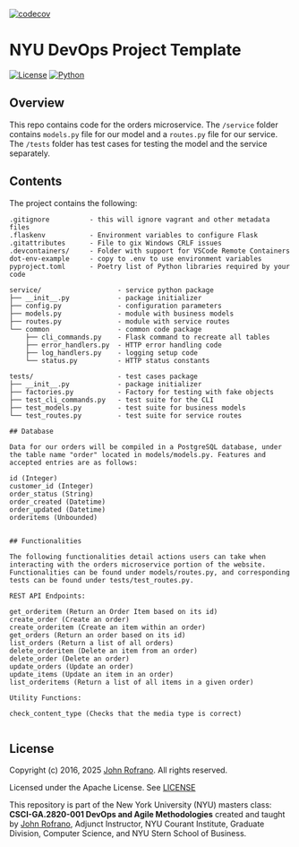 [![codecov](https://codecov.io/gh/CSCI-GA-2820-SP25-001/orders/graph/badge.svg?token=7L6U3T50NL)](https://codecov.io/gh/CSCI-GA-2820-SP25-001/orders)

# NYU DevOps Project Template

[![License](https://img.shields.io/badge/License-Apache_2.0-blue.svg)](https://opensource.org/licenses/Apache-2.0)
[![Python](https://img.shields.io/badge/Language-Python-blue.svg)](https://python.org/)


## Overview

This repo contains code for the orders microservice. The `/service` folder contains `models.py` file for our model and a `routes.py` file for our service. The `/tests` folder has test cases for testing the model and the service separately.


## Contents

The project contains the following:

```text
.gitignore          - this will ignore vagrant and other metadata files
.flaskenv           - Environment variables to configure Flask
.gitattributes      - File to gix Windows CRLF issues
.devcontainers/     - Folder with support for VSCode Remote Containers
dot-env-example     - copy to .env to use environment variables
pyproject.toml      - Poetry list of Python libraries required by your code

service/                   - service python package
├── __init__.py            - package initializer
├── config.py              - configuration parameters
├── models.py              - module with business models
├── routes.py              - module with service routes
└── common                 - common code package
    ├── cli_commands.py    - Flask command to recreate all tables
    ├── error_handlers.py  - HTTP error handling code
    ├── log_handlers.py    - logging setup code
    └── status.py          - HTTP status constants

tests/                     - test cases package
├── __init__.py            - package initializer
├── factories.py           - Factory for testing with fake objects
├── test_cli_commands.py   - test suite for the CLI
├── test_models.py         - test suite for business models
└── test_routes.py         - test suite for service routes

## Database

Data for our orders will be compiled in a PostgreSQL database, under the table name "order" located in models/models.py. Features and accepted entries are as follows:

id (Integer)
customer_id (Integer)
order_status (String)
order_created (Datetime)
order_updated (Datetime)
orderitems (Unbounded)


## Functionalities

The following functionalities detail actions users can take when interacting with the orders microservice portion of the website. Functionalities can be found under models/routes.py, and corresponding tests can be found under tests/test_routes.py.

REST API Endpoints:

get_orderitem (Return an Order Item based on its id)
create_order (Create an order)
create_orderitem (Create an item within an order)
get_orders (Return an order based on its id)
list_orders (Return a list of all orders)
delete_orderitem (Delete an item from an order)
delete_order (Delete an order)
update_orders (Update an order)
update_items (Update an item in an order)
list_orderitems (Return a list of all items in a given order)

Utility Functions:

check_content_type (Checks that the media type is correct)


```

## License

Copyright (c) 2016, 2025 [John Rofrano](https://www.linkedin.com/in/JohnRofrano/). All rights reserved.

Licensed under the Apache License. See [LICENSE](LICENSE)

This repository is part of the New York University (NYU) masters class: **CSCI-GA.2820-001 DevOps and Agile Methodologies** created and taught by [John Rofrano](https://cs.nyu.edu/~rofrano/), Adjunct Instructor, NYU Courant Institute, Graduate Division, Computer Science, and NYU Stern School of Business.
